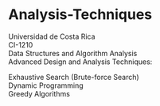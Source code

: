 # Analysis-Techniques
Universidad de Costa Rica  
CI-1210  
Data Structures and Algorithm Analysis  
Advanced Design and Analysis Techniques:  

  Exhaustive Search (Brute-force Search)  
  Dynamic Programming  
  Greedy Algorithms 
